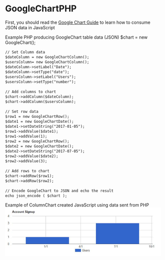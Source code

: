 # GoogleChartPHP

First, you should read the [Google Chart Guide](https://developers.google.com/chart/interactive/docs/php_example) to learn how to consume JSON data in JavaScript

Example PHP producing GoogleChart table data (JSON)
	$chart = new GoogleChart();
	
	// Set Column data
	$dateColumn = new GoogleChartColumn();
	$usersColumn= new GoogleChartColumn();
	$dateColumn->setLabel("Date");
	$dateColumn->setType("date");
	$usersColumn->setLabel("Users");
	$usersColumn->setType("number");
	
	// Add columns to chart
	$chart->addColumn($dateColumn);
	$chart->addColumn($usersColumn);
	
	// Set row data
	$row1 = new GoogleChartRow();
	$date1 = new GoogleChartDate();
	$date1->setDateString("2017-01-05");
	$row1->addValue($date1);
	$row1->addValue(1);
	$row2 = new GoogleChartRow();
	$date2 = new GoogleChartDate();
	$date2->setDateString("2017-07-05");
	$row2->addValue($date2);
	$row2->addValue(3);
	
	// Add rows to chart
	$chart->addRow($row1);
	$chart->addRow($row2);
	
	// Encode GoogleChart to JSON and echo the result
	echo json_encode ( $chart );
  
Example of ColumnChart created JavaScript using data sent from PHP
![alt text](column_chart_example.JPG)
